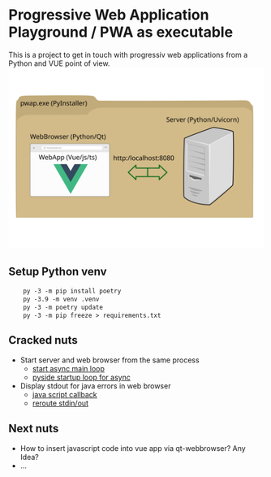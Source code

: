 # Progressive Web Application Playground / PWA as executable

This is a project to get in touch with progressiv web applications from a Python and VUE point of view.
![Context](overview.svg)

## Setup Python venv
```
    py -3 -m pip install poetry
    py -3.9 -m venv .venv
    py -3 -m poetry update
    py -3 -m pip freeze > requirements.txt
```

## Cracked nuts
- Start server and web browser from the same process
    - [start async main loop](https://github.com/mmoosstt/pwap/blob/7a0684ff601d71fc3a39c19766307dda4c15ed6d/lib/main.py#L45)
    - [pyside startup loop for async](https://github.com/mmoosstt/pwap/blob/7a0684ff601d71fc3a39c19766307dda4c15ed6d/lib/spos/ui/app/client.py#L195)
- Display stdout for java errors in web browser
    - [java script callback](https://github.com/mmoosstt/pwap/blob/7a0684ff601d71fc3a39c19766307dda4c15ed6d/lib/spos/ui/app/client.py#L97)
    - [reroute stdin/out](https://github.com/mmoosstt/pwap/blob/7a0684ff601d71fc3a39c19766307dda4c15ed6d/lib/spos/ui/app/client.py#L30)

## Next nuts
- How to insert javascript code into vue app via qt-webbrowser? Any Idea?
- ...
